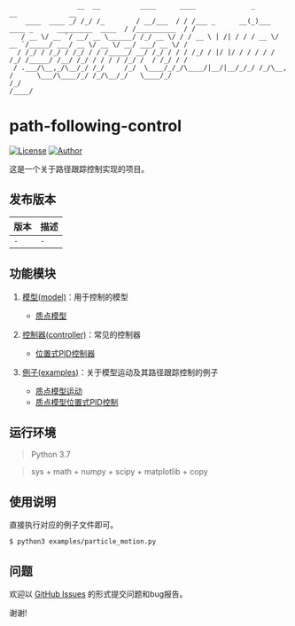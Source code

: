 ```
                 __  __          ____      ____              _                                    __             __
    ____  ____ _/ /_/ /_        / __/___  / / /___ _      __(_)___  ____ _      _________  ____  / /__________  / /
   / __ \/ __ `/ __/ __ \______/ /_/ __ \/ / / __ \ | /| / / / __ \/ __ `/_____/ ___/ __ \/ __ \/ __/ ___/ __ \/ / 
  / /_/ / /_/ / /_/ / / /_____/ __/ /_/ / / / /_/ / |/ |/ / / / / / /_/ /_____/ /__/ /_/ / / / / /_/ /  / /_/ / /  
 / .___/\__,_/\__/_/ /_/     /_/  \____/_/_/\____/|__/|__/_/_/ /_/\__, /      \___/\____/_/ /_/\__/_/   \____/_/   
/_/                                                              /____/                                            
```
# path-following-control
[![License](https://img.shields.io/badge/license-Apache%202-blue)](./LICENSE)
[![Author](https://img.shields.io/badge/author-Jove-orange.svg)](https://github.com/JoveH-H)

这是一个关于路径跟踪控制实现的项目。

## 发布版本

| 版本 | 描述 |
| --- | --- |
| `-` | `-` |

## 功能模块

1. [模型(model)](./model/README.md)：用于控制的模型
    - [质点模型](./model/particle.py)

2. [控制器(controller)](./controller/README.md)：常见的控制器
    - [位置式PID控制器](./controller/positional_pid.py)

3. [例子(examples)](./examples/README.md)：关于模型运动及其路径跟踪控制的例子
    - [质点模型运动](./examples/particle_motion.py)
    - [质点模型位置式PID控制](./examples/particle_positional_pid_control.py)

## 运行环境
> Python 3.7

> sys + math + numpy + scipy + matplotlib + copy

## 使用说明
直接执行对应的例子文件即可。
```shell
$ python3 examples/particle_motion.py
```

## 问题
欢迎以 [GitHub Issues](https://github.com/JoveH-H/path-following-control/issues) 的形式提交问题和bug报告。

谢谢!